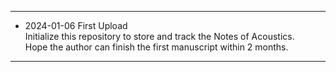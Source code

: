  ---  
* 2024-01-06 First Upload  
  Initialize this repository to store and track the Notes of Acoustics.  
  Hope the author can finish the first manuscript within 2 months.
 ---
